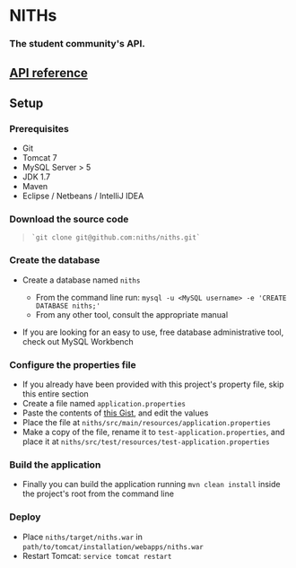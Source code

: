 # NITHs
### The student community's API.
##  [API reference](http://ec2-46-137-46-84.eu-west-1.compute.amazonaws.com/)

## Setup

### Prerequisites
- Git
- Tomcat 7
- MySQL Server > 5
- JDK 1.7
- Maven
- Eclipse / Netbeans / IntelliJ IDEA

### Download the source code
>     `git clone git@github.com:niths/niths.git`

### Create the database
- Create a database named `niths`
    - From the command line run: `mysql -u <MySQL username> -e 'CREATE DATABASE niths;'`
    - From any other tool, consult the appropriate manual

- If you are looking for an easy to use, free database administrative tool, check out MySQL Workbench

### Configure the properties file
- If you already have been provided with this project's property file, skip this entire section
- Create a file named `application.properties`
- Paste the contents of [this Gist](https://gist.github.com/2226677), and edit the values
- Place the file at `niths/src/main/resources/application.properties`
- Make a copy of the file, rename it to `test-application.properties`, and place it at `niths/src/test/resources/test-application.properties`

### Build the application

- Finally you can build the application running `mvn clean install` inside the project's root from the command line

### Deploy
- Place `niths/target/niths.war` in `path/to/tomcat/installation/webapps/niths.war`
- Restart Tomcat: `service tomcat restart`
